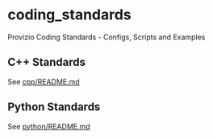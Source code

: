 # coding_standards

Provizio Coding Standards - Configs, Scripts and Examples

## C++ Standards

See [cpp/README.md](cpp/README.md)

## Python Standards

See [python/README.md](python/README.md)
